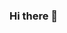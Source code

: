 ### Hi there 👋

<!--
**locktechhub/locktechhub** is a ✨ _special_ ✨ repository because its `README.md` (this file) appears on your GitHub profile.

Here are some ideas to get you started:

- 🔭 I’m currently working on ...every professional field


- 💬 Ask me about ...
- 📫 How to reach me: ...

